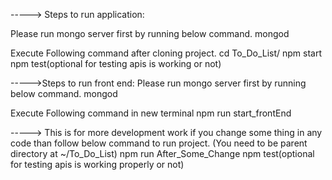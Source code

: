 -----> Steps to run application:

Please run mongo server first by running below command.
mongod

Execute Following command after cloning project.
cd To_Do_List/
npm start
npm test(optional for testing apis is working or not)

----->Steps to run front end:
Please run mongo server first by running below command.
mongod


Execute Following command in new terminal
npm run start_frontEnd

-----> This is for more development work if you change some thing in any code than follow below command to run project.
(You need to be parent directory at ~/To_Do_List)
npm run After_Some_Change
npm test(optional for testing apis is working properly or not)